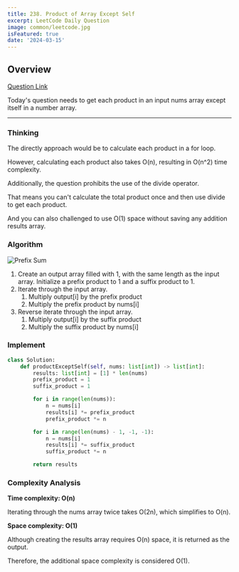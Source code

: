 ```yaml
---
title: 238. Product of Array Except Self
excerpt: LeetCode Daily Question
image: common/leetcode.jpg
isFeatured: true
date: '2024-03-15'
---
```


## Overview

[Question Link](https://leetcode.com/problems/product-of-array-except-self/description/)

Today's question needs to get each product in an input nums array except itself in a number array.

---

### Thinking

The directly approach would be to calculate each product in a for loop.

However, calculating each product also takes O(n), resulting in O(n^2) time complexity.

Additionally, the question prohibits the use of the divide operator.

That means you can't calculate the total product once and then use divide to get each product.

And you can also challenged to use O(1) space without saving any addition results array.

### Algorithm

![Prefix Sum](/leetcode/238/prefix-sum.jpg)

1. Create an output array filled with 1, with the same length as the input array.
   Initialize a prefix product to 1 and a suffix product to 1.
2. Iterate through the input array.
   1. Multiply output[i] by the prefix product
   2. Multiply the prefix product by nums[i]
3. Reverse iterate through the input array.
   1. Multiply output[i] by the suffix product
   2. Multiply the suffix product by nums[i]

### Implement

```python
class Solution:
    def productExceptSelf(self, nums: list[int]) -> list[int]:
        results: list[int] = [1] * len(nums)
        prefix_product = 1
        suffix_product = 1

        for i in range(len(nums)):
            n = nums[i]
            results[i] *= prefix_product
            prefix_product *= n

        for i in range(len(nums) - 1, -1, -1):
            n = nums[i]
            results[i] *= suffix_product
            suffix_product *= n

        return results
```

### Complexity Analysis

**Time complexity: O(n)**

Iterating through the nums array twice takes O(2n), which simplifies to O(n).

**Space complexity: O(1)**

Although creating the results array requires O(n) space, it is returned as the output.

Therefore, the additional space complexity is considered O(1).
